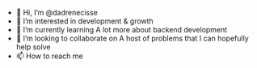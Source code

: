 - 👋 Hi, I’m @dadrenecisse
- 👀 I’m interested in development & growth
- 🌱 I’m currently learning A lot more about backend development
- 💞️ I’m looking to collaborate on A host of problems that I can hopefully help solve
- 📫 How to reach me 

<!---
dadrenecisse/dadrenecisse is a ✨ special ✨ repository because its `README.md` (this file) appears on your GitHub profile.
You can click the Preview link to take a look at your changes.
--->
